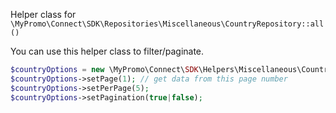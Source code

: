 Helper class for `\MyPromo\Connect\SDK\Repositories\Miscellaneous\CountryRepository::all()`

You can use this helper class to filter/paginate.

```php
$countryOptions = new \MyPromo\Connect\SDK\Helpers\Miscellaneous\CountryOptions();
$countryOptions->setPage(1); // get data from this page number
$countryOptions->setPerPage(5);
$countryOptions->setPagination(true|false);
```

